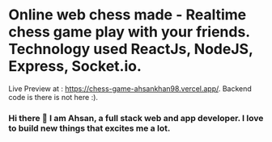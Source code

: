# Online web chess made - Realtime chess game play with your friends. Technology used  ReactJs, NodeJS, Express, Socket.io.
Live Preview at : https://chess-game-ahsankhan98.vercel.app/.
Backend code is there is not here :).

### Hi there 👋 I am Ahsan, a full stack web and app developer. I love to build new things that excites me a lot.


